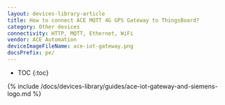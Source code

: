 ```yaml
---
layout: devices-library-article
title: How to connect ACE MQTT 4G GPS Gateway to ThingsBoard?
category: Other devices
connectivity: HTTP, MQTT, Ethernet, WiFi
vendor: ACE Automation
deviceImageFileName: ace-iot-gateway.png
docsPrefix: pe/
---
```



* TOC
{:toc}

{% include /docs/devices-library/guides/ace-iot-gateway-and-siemens-logo.md %}